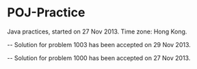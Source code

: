 POJ-Practice
============

Java practices, started on 27 Nov 2013.
Time zone: Hong Kong.

--
Solution for problem 1003 has been accepted on 29 Nov 2013.

--
Solution for problem 1000 has been accepted on 27 Nov 2013.

